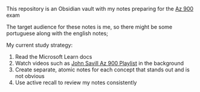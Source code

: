 This repository is an Obsidian vault with my notes preparing for the [Az 900](Az%20900.md) exam

The target audience for these notes is me, so there might be some portuguese along with the english notes;

My current study strategy:
1. Read the Microsoft Learn docs
2. Watch videos such as [John Savill Az 900 Playlist](John%20Savill%20Az%20900%20Playlist.md) in the background
3. Create separate, atomic notes for each concept that stands out and is not obvious
4. Use active recall to review my notes consistently